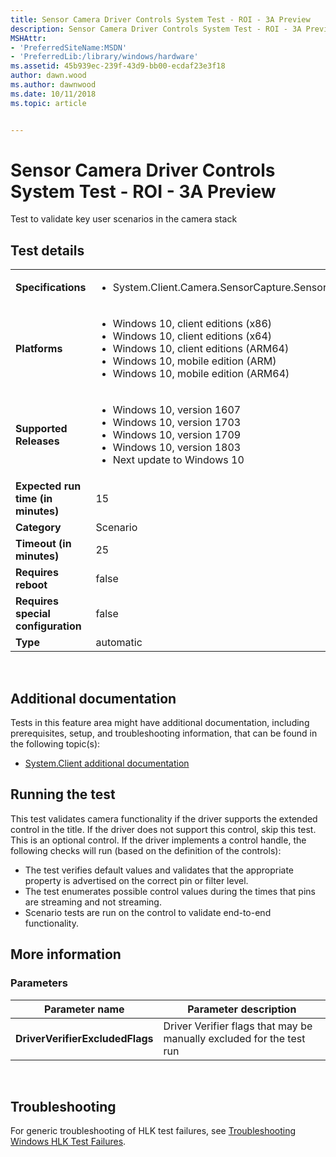 ```yaml
---
title: Sensor Camera Driver Controls System Test - ROI - 3A Preview
description: Sensor Camera Driver Controls System Test - ROI - 3A Preview
MSHAttr:
- 'PreferredSiteName:MSDN'
- 'PreferredLib:/library/windows/hardware'
ms.assetid: 45b939ec-239f-43d9-bb00-ecdaf23e3f18
author: dawn.wood
ms.author: dawnwood
ms.date: 10/11/2018
ms.topic: article


---
```


# <span id="p_hlk_test.80e5dbd8-ed94-4023-9e78-06fbdb86b673"></span>Sensor Camera Driver Controls System Test - ROI - 3A Preview


Test to validate key user scenarios in the camera stack

## Test details
|||
|---|---|
| **Specifications**  | <ul><li>System.Client.Camera.SensorCapture.SensorCapture</li></ul> |  
| **Platforms**   | <ul><li>Windows 10, client editions (x86)</li><li>Windows 10, client editions (x64)</li><li>Windows 10, client editions (ARM64)</li><li>Windows 10, mobile edition (ARM)</li><li>Windows 10, mobile edition (ARM64)</li></ul> |
| **Supported Releases** | <ul><li>Windows 10, version 1607</li><li>Windows 10, version 1703</li><li>Windows 10, version 1709</li><li>Windows 10, version 1803</li><li>Next update to Windows 10</li></ul> |
|**Expected run time (in minutes)**| 15 |
|**Category**| Scenario |
|**Timeout (in minutes)**| 25 |
|**Requires reboot**| false |
|**Requires special configuration**| false |
|**Type**| automatic |

 

## <span id="Additional_documentation"></span><span id="additional_documentation"></span><span id="ADDITIONAL_DOCUMENTATION"></span>Additional documentation


Tests in this feature area might have additional documentation, including prerequisites, setup, and troubleshooting information, that can be found in the following topic(s):

-   [System.Client additional documentation](system-client-additional-documentation.md)

## <span id="Running_the_test"></span><span id="running_the_test"></span><span id="RUNNING_THE_TEST"></span>Running the test


This test validates camera functionality if the driver supports the extended control in the title. If the driver does not support this control, skip this test. This is an optional control. If the driver implements a control handle, the following checks will run (based on the definition of the controls):

-   The test verifies default values and validates that the appropriate property is advertised on the correct pin or filter level.
-   The test enumerates possible control values during the times that pins are streaming and not streaming.
-   Scenario tests are run on the control to validate end-to-end functionality.

## <span id="More_information"></span><span id="more_information"></span><span id="MORE_INFORMATION"></span>More information


### <span id="Parameters"></span><span id="parameters"></span><span id="PARAMETERS"></span>Parameters

| Parameter name                  | Parameter description                                                |
|---------------------------------|----------------------------------------------------------------------|
| **DriverVerifierExcludedFlags** | Driver Verifier flags that may be manually excluded for the test run |

 

## <span id="Troubleshooting"></span><span id="troubleshooting"></span><span id="TROUBLESHOOTING"></span>Troubleshooting


For generic troubleshooting of HLK test failures, see [Troubleshooting Windows HLK Test Failures](..\user\troubleshooting-windows-hlk-test-failures.md).

 

 






